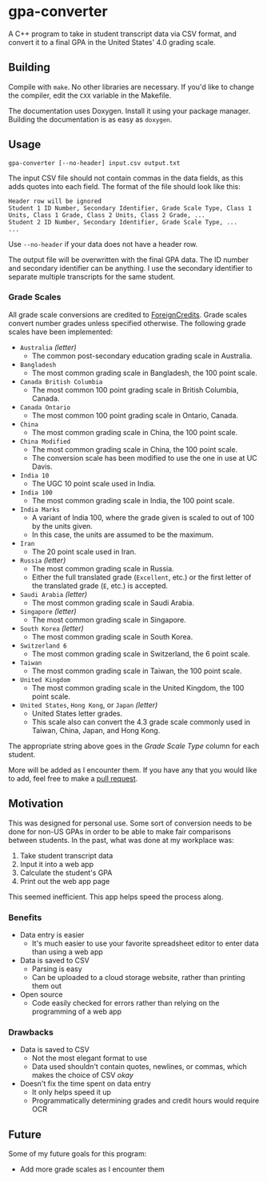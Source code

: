 # gpa-converter

A C++ program to take in student transcript data via CSV format, and convert it to a final GPA in the United States' 4.0 grading scale.

## Building

Compile with `make`. No other libraries are necessary. If you'd like to change the compiler, edit the `CXX` variable in the Makefile.

The documentation uses Doxygen. Install it using your package manager. Building the documentation is as easy as `doxygen`.

## Usage

    gpa-converter [--no-header] input.csv output.txt

The input CSV file should not contain commas in the data fields, as this adds quotes into each field. The format of the file should look like this:

    Header row will be ignored
    Student 1 ID Number, Secondary Identifier, Grade Scale Type, Class 1 Units, Class 1 Grade, Class 2 Units, Class 2 Grade, ...
    Student 2 ID Number, Secondary Identifier, Grade Scale Type, ...
    ...

Use `--no-header` if your data does not have a header row.

The output file will be overwritten with the final GPA data. The ID number and secondary identifier can be anything. I use the secondary identifier to separate multiple transcripts for the same student.

### Grade Scales

All grade scale conversions are credited to [ForeignCredits](http://www.foreigncredits.com/Resources/Grade-Conversion/). Grade scales convert number grades unless specified otherwise. The following grade scales have been implemented:

* `Australia` *(letter)*
    * The common post-secondary education grading scale in Australia.
* `Bangladesh`
    * The most common grading scale in Bangladesh, the 100 point scale.
* `Canada British Columbia`
    * The most common 100 point grading scale in British Columbia, Canada.
* `Canada Ontario`
    * The most common 100 point grading scale in Ontario, Canada.
* `China`
    * The most common grading scale in China, the 100 point scale.
* `China Modified`
    * The most common grading scale in China, the 100 point scale.
    * The conversion scale has been modified to use the one in use at UC Davis.
* `India 10`
    * The UGC 10 point scale used in India.
* `India 100`
    * The most common grading scale in India, the 100 point scale.
* `India Marks`
    * A variant of India 100, where the grade given is scaled to out of 100 by the units given.
    * In this case, the units are assumed to be the maximum.
* `Iran`
    * The 20 point scale used in Iran.
* `Russia` *(letter)*
    * The most common grading scale in Russia.
    * Either the full translated grade (`Excellent`, etc.) or the first letter of the translated grade (`E`, etc.) is accepted.
* `Saudi Arabia` *(letter)*
    * The most common grading scale in Saudi Arabia.
* `Singapore` *(letter)*
    * The most common grading scale in Singapore.
* `South Korea` *(letter)*
    * The most common grading scale in South Korea.
* `Switzerland 6`
    * The most common grading scale in Switzerland, the 6 point scale.
* `Taiwan`
    * The most common grading scale in Taiwan, the 100 point scale.
* `United Kingdom`
    * The most common grading scale in the United Kingdom, the 100 point scale.
* `United States`, `Hong Kong`, or `Japan` *(letter)*
    * United States letter grades.
    * This scale also can convert the 4.3 grade scale commonly used in Taiwan, China, Japan, and Hong Kong.

The appropriate string above goes in the *Grade Scale Type* column for each student.

More will be added as I encounter them. If you have any that you would like to add, feel free to make a [pull request](https://github.com/jlperona/gpa-converter/pulls).

## Motivation

This was designed for personal use. Some sort of conversion needs to be done for non-US GPAs in order to be able to make fair comparisons between students. In the past, what was done at my workplace was:

1. Take student transcript data
2. Input it into a web app
3. Calculate the student's GPA
4. Print out the web app page

This seemed inefficient. This app helps speed the process along.

### Benefits

* Data entry is easier
    * It's much easier to use your favorite spreadsheet editor to enter data than using a web app
* Data is saved to CSV
    * Parsing is easy
    * Can be uploaded to a cloud storage website, rather than printing them out
* Open source
    * Code easily checked for errors rather than relying on the programming of a web app

### Drawbacks

* Data is saved to CSV
    * Not the most elegant format to use
    * Data used shouldn't contain quotes, newlines, or commas, which makes the choice of CSV *okay*
* Doesn't fix the time spent on data entry
    * It only helps speed it up
    * Programmatically determining grades and credit hours would require OCR

## Future

Some of my future goals for this program:

* Add more grade scales as I encounter them
